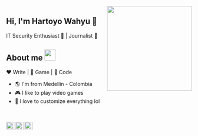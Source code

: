 <img align='right' src="https://media.giphy.com/media/M9gbBd9nbDrOTu1Mqx/giphy.gif" width="230" >

## Hi, I'm Hartoyo Wahyu :chicken:

IT Security Enthusiast :robot: | Journalist :pencil:

## About me <img src="https://media.giphy.com/media/WUlplcMpOCEmTGBtBW/giphy.gif" width="30"> 

:heart: Write | :black_heart: Game | :blue_heart: Code

- :earth_americas: I'm from Medellin - Colombia
- :video_game: I like to play video games
- :gem: I love to customize everything lol

<br>
<br>

<a href="https://t.me/planktonlaut">
  <img align="left" alt="Telegram" width="22px" src="https://cdn.jsdelivr.net/npm/simple-icons@v3/icons/telegram.svg" />
</a>
<a href="https://www.linkedin.com/hartoyo-wahyu-958378176">
  <img align="left" alt="Linkedin" width="22px" src="https://cdn.jsdelivr.net/npm/simple-icons@v3/icons/linkedin.svg" />
</a>
<a href="https://twitter.com/plankt00n">
  <img align="left" alt="Rice Eater | Twitter" width="22px" src="https://cdn.jsdelivr.net/npm/simple-icons@v3/icons/twitter.svg" />
</a>
